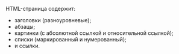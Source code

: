 HTML-страница содержит:
* заголовки (разноуровневые);
* абзацы;
* картинки (с абсолютной ссылкой и относительной ссылкой);
* списки (маркированный и нумерованный);
* и ссылки.
